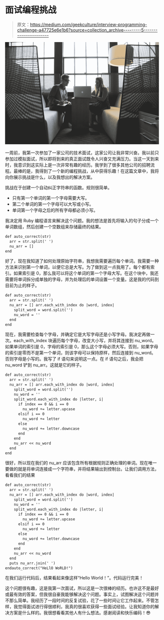 # 面试编程挑战

> 原文：<https://medium.com/geekculture/interview-programming-challenge-a47725e6e1b6?source=collection_archive---------5----------------------->

![](img/268f7b0a9418b1bce311234773756ac3.png)

一周前，我第一次参加了一家公司的技术面试，这家公司让我非常兴奋。我以前只参加过模拟面试，所以即将到来的真正面试既令人兴奋又充满压力。当这一天到来时，我意识到这实际上是一次非常有趣的经历。我学到了很多其他公司的招聘流程。最棒的是，我得到了一个新的编程挑战，从中获得乐趣！在这篇文章中，我将向你展示挑战是什么，以及我想出的解决方案。

挑战在于创建一个自动纠正字符串的函数。规则很简单。

*   只有第一个单词的第一个字母需要大写。
*   第二个单词的第一个字母可以大写或小写。
*   单词第一个字母之后的所有字母都必须小写。

我决定用 Ruby 编程语言来解决这个问题。我的想法是首先将输入的句子分成一个单词数组，然后创建一个空数组来存储最终的结果。

```
def auto_correct(str)
  arr = str.split(' ')
  nu_arr = []
end
```

好了，现在我知道了如何处理原始字符串，我想我需要遍历每个单词。我需要一种方法来识别第一个单词，以便它总是大写。为了做到这一点我用了。每个都有索引。如果索引是 0，那么我可以将这个单词的第一个字母大写。在这个块中，我还需要将单词拆分成单独的字母，并为处理后的单词设置一个变量。这是我的代码到目前为止的样子。

```
def auto_correct(str)
  arr = str.split(' ')
  nu_arr = [] arr.each_with_index do |word, index|
    split_word = word.split('')
    nu_word = ''
  end
end
```

现在，我需要检查每个字母，并确定它是大写字母还是小写字母。我决定再做一次。each_with_index 块遍历每个字母，改变大小写，并将其连接到 nu_word。如果单词的索引是 0，字母的索引是 0，那么这个字母必须大写。否则，如果字母的索引是零而不是第一个单词，则该字母可以保持原样，然后连接到 nu_word。否则字母是小写的。我写了 if 语句来说明这一点。在 if 语句之后，我会把 nu_word 铲到 nu_arr。这就是它的样子。

```
def auto_correct(str)
  arr = str.split(' ')
  nu_arr = [] arr.each_with_index do |word, index|
    split_word = word.split('')
    nu_word = ''
    split_word.each_with_index do |letter, i|
      if index == 0 && i == 0
        nu_word += letter.upcase
      elsif i == 0
        nu_word += letter
      else
        nu_word += letter.downcase
      end
    end
    nu_arr << nu_word
  end
end
```

很好，所以现在我们的 nu_arr 应该包含所有根据规则正确处理的单词。现在唯一要做的就是将单词连接成一个字符串，并将结果输出到控制台。让我们调用方法，看看我们的结果

```
def auto_correct(str)
  arr = str.split(' ')
  nu_arr = [] arr.each_with_index do |word, index|
    split_word = word.split('')
    nu_word = ''
    split_word.each_with_index do |letter, i|
      if index == 0 && i == 0
        nu_word += letter.upcase
      elsif i == 0
        nu_word += letter
      else
        nu_word += letter.downcase
      end
    end
    nu_arr << nu_word
  end
  puts nu_arr.join(' ')
endauto_correct("HeLlO WoRLD!")
```

在我们运行代码后，结果看起来像这样“Hello World！”。代码运行完美！

这个问题很有趣，这是我第一次面试，所以这是一次很棒的经历。也许这不是最好或最有效的答案，但我很自豪我能够解决这个问题。事实上，试图解决这个问题并不那么简单。我经历了一段时间的反复试验，花了一些时间让它工作起来。不管怎样，我觉得面试进行得很顺利，我真的很喜欢获得一些面试经验。让我知道你的解决方案是什么样的。我很想看看其他人有什么想法。感谢阅读和快乐编码！😎